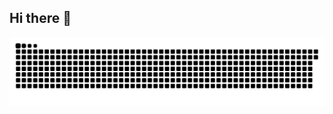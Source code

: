 ## Hi there 👋

<picture align="center">
  <source media="(prefers-color-scheme: dark)" srcset="https://raw.githubusercontent.com/guhhlek/guhhlek/output/github-contribution-grid-snake-dark.svg">
  <source media="(prefers-color-scheme: light)" srcset="https://raw.githubusercontent.com/guhhlek/guhhlek/output/github-contribution-grid-snake-dark.svg">
  <img align="center" alt="github contribution grid snake animation" src="https://raw.githubusercontent.com/guhhlek/guhhlek/output/github-contribution-grid-snake.svg">
</picture>
